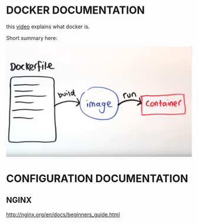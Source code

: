 # DOCKER DOCUMENTATION

this [video](https://www.youtube.com/watch?v=YFl2mCHdv24) explains what docker is.

Short summary here:

![Image of Docker](https://github.com/phperrot/ft_server/blob/master/documentation/Screen%20Shot%202020-02-20%20at%2012.31.16%20PM.png)

# CONFIGURATION DOCUMENTATION

## NGINX

http://nginx.org/en/docs/beginners_guide.html


